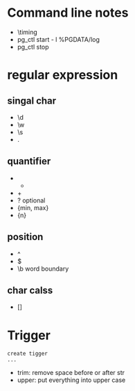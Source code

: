 # Command line notes
- \timing
- pg_ctl start - l %PGDATA/log
- pg_ctl stop

# regular expression
## singal char
- \d
- \w
- \s
- .
## quantifier
- *
- \+
- ?     optional
- {min, max}
- {n}
## position
- ^
- $
- \b  word boundary
## char calss
- []
# Trigger
```
create tigger
...
```
- trim: remove space before or after str
- upper: put everything into upper case